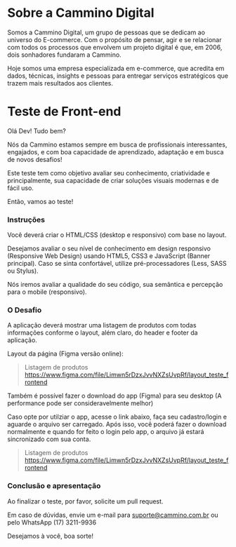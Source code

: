 # Sobre a Cammino Digital

Somos a Cammino Digital, um grupo de pessoas que se dedicam ao universo do E-commerce. Com o propósito de pensar, agir e se relacionar com todos os processos que envolvem um projeto digital é que, em 2006, dois sonhadores fundaram a Cammino. 

Hoje somos uma empresa especializada em e-commerce, que acredita em dados, técnicas, insights e pessoas para entregar serviços estratégicos que trazem mais resultados aos clientes.

# Teste de Front-end

Olá Dev! Tudo bem?

Nós da Cammino estamos sempre em busca de profissionais interessantes, engajados, e com boa capacidade de aprendizado, adaptação e em busca de novos desafios!

Este teste tem como objetivo avaliar seu conhecimento, criatividade e principalmente, sua capacidade de criar soluções visuais modernas e de fácil uso.

Então, vamos ao teste!

### Instruções

Você deverá criar o HTML/CSS (desktop e responsivo) com base no layout.

Desejamos avaliar o seu nível de conhecimento em design responsivo (Responsive Web Design) usando HTML5, CSS3 e JavaScript (Banner principal). Caso se sinta confortável, utilize pré-processadores (Less, SASS ou Stylus).

Nós iremos avaliar a qualidade do seu código, sua semântica e percepção para o mobile (responsivo).

### O Desafio

A aplicação deverá mostrar uma listagem de produtos com todas informações conforme o layout, além claro, do header e footer da aplicação.

Layout da página (Figma versão online):
> Listagem de produtos https://www.figma.com/file/Limwn5rDzxJvvNXZsUvpRf/layout_teste_frontend

Também é possível fazer o download do app (Figma) para seu desktop (A performance pode ser consideravelmente melhor)

Caso opte por utilziar o app, acesse o link abaixo, faça seu cadastro/login e aguarde o arquivo ser carregado. Após isso, você poderá fazer o download normalmente e quando for feito o login pelo app, o arquivo já estará sincronizado com sua conta.
> Listagem de produtos https://www.figma.com/file/Limwn5rDzxJvvNXZsUvpRf/layout_teste_frontend

### Conclusão e apresentação

Ao finalizar o teste, por favor, solicite um pull request.

Em caso de dúvidas, envie um e-mail para suporte@cammino.com.br ou pelo WhatsApp (17) 3211-9936

Desejamos à você, boa sorte!